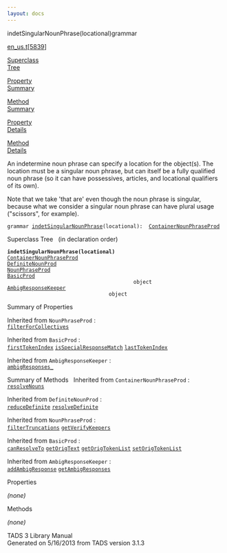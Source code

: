 ```yaml
---
layout: docs
---
```

<span class="title">indetSingularNounPhrase(locational)</span><span class="type">grammar</span>

[en_us.t](../file/en_us.t.html)\[[5839](../source/en_us.t.html#5839)\]

[Superclass  
Tree](#_SuperClassTree_)

[Property  
Summary](#_PropSummary_)

[Method  
Summary](#_MethodSummary_)

[Property  
Details](#_Properties_)

[Method  
Details](#_Methods_)



An indetermine noun phrase can specify a location for the object(s). The
location must be a singular noun phrase, but can itself be a fully
qualified noun phrase (so it can have possessives, articles, and
locational qualifiers of its own).

Note that we take 'that are' even though the noun phrase is singular,
because what we consider a singular noun phrase can have plural usage
("scissors", for example).

`grammar `<span class="gramalt">[`indetSingularNounPhrase`](../object/indetSingularNounPhrase.html)`(locational)`</span>` :   `[`ContainerNounPhraseProd`](../object/ContainerNounPhraseProd.html)



<span id="_SuperClassTree_"></span>



<span class="hdln">Superclass Tree</span>   (in declaration order)



**`indetSingularNounPhrase(locational)`**  
[`ContainerNounPhraseProd`](../object/ContainerNounPhraseProd.html)  
[`DefiniteNounProd`](../object/DefiniteNounProd.html)  
[`NounPhraseProd`](../object/NounPhraseProd.html)  
[`BasicProd`](../object/BasicProd.html)  
`                                         object`  
[`AmbigResponseKeeper`](../object/AmbigResponseKeeper.html)  
`                                 object`  
<span id="_PropSummary_"></span>



<span class="hdln">Summary of Properties</span>  


Inherited from `NounPhraseProd` :  
[`filterForCollectives`](../object/NounPhraseProd.html#filterForCollectives)

Inherited from `BasicProd` :  
[`firstTokenIndex`](../object/BasicProd.html#firstTokenIndex) [`isSpecialResponseMatch`](../object/BasicProd.html#isSpecialResponseMatch) [`lastTokenIndex`](../object/BasicProd.html#lastTokenIndex)

Inherited from `AmbigResponseKeeper` :  
[`ambigResponses_`](../object/AmbigResponseKeeper.html#ambigResponses_)

<span id="_MethodSummary_"></span>



<span class="hdln">Summary of Methods</span>  
Inherited from `ContainerNounPhraseProd` :  
[`resolveNouns`](../object/ContainerNounPhraseProd.html#resolveNouns)

Inherited from `DefiniteNounProd` :  
[`reduceDefinite`](../object/DefiniteNounProd.html#reduceDefinite) [`resolveDefinite`](../object/DefiniteNounProd.html#resolveDefinite)

Inherited from `NounPhraseProd` :  
[`filterTruncations`](../object/NounPhraseProd.html#filterTruncations) [`getVerifyKeepers`](../object/NounPhraseProd.html#getVerifyKeepers)

Inherited from `BasicProd` :  
[`canResolveTo`](../object/BasicProd.html#canResolveTo) [`getOrigText`](../object/BasicProd.html#getOrigText) [`getOrigTokenList`](../object/BasicProd.html#getOrigTokenList) [`setOrigTokenList`](../object/BasicProd.html#setOrigTokenList)

Inherited from `AmbigResponseKeeper` :  
[`addAmbigResponse`](../object/AmbigResponseKeeper.html#addAmbigResponse) [`getAmbigResponses`](../object/AmbigResponseKeeper.html#getAmbigResponses)

<span id="_Properties_"></span>



<span class="hdln">Properties</span>  



*(none)* <span id="_Methods_"></span>



<span class="hdln">Methods</span>  



*(none)*



TADS 3 Library Manual  
Generated on 5/16/2013 from TADS version 3.1.3


